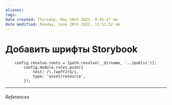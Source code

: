 ```yaml
---
aliases: 
tags: 
date created: Thursday, May 19th 2022, 9:35:47 am
date modified: Monday, June 20th 2022, 11:51:52 am
---
```


# Добавить шрифты Storybook

```
	config.resolve.roots = [path.resolve(__dirname, '../public')];
		config.module.rules.push({
			test: /\.(woff2)$/i, 
			type: 'asset/resource',
		});
```

---

###### References
